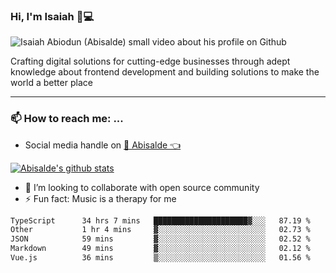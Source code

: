 ### Hi, I'm Isaiah 🌻💻

<img src="https://res.cloudinary.com/abisalde/image/upload/c_scale,h_311,w_816/v1616039512/Abisalde_github.gif" alt="Isaiah Abiodun (Abisalde) small video about his profile on Github">

Crafting digital solutions for cutting-edge businesses through adept knowledge about frontend development and building solutions to make the world a better place
<hr>

### 📫 How to reach me: ...
- Social media handle on <a href="https://twitter.com/abisalde">🔔  Abisalde   👈</a>


[![Abisalde's github stats](https://github-readme-stats.vercel.app/api?username=abisalde)](https://github.com/abisalde/github-readme-stats)

- 👯 I’m looking to collaborate with open source community
- ⚡ Fun fact: Music is a therapy for me


<!--
**abisalde/Abisalde** is a ✨ _special_ ✨ repository because its `README.md` (this file) appears on your GitHub profile.

Here are some ideas to get you started:


- 👯 I’m looking to collaborate with open source community
- 🤔 I’m looking for help with ...
- 💬 Ask me about ...
- 📫 How to reach me: ...
- 😄 Pronouns: ...
- ⚡ Fun fact: ...
-->

<!--START_SECTION:waka-->

```txt
TypeScript      34 hrs 7 mins   █████████████████████▓░░░   87.19 %
Other           1 hr 4 mins     ▓░░░░░░░░░░░░░░░░░░░░░░░░   02.73 %
JSON            59 mins         ▓░░░░░░░░░░░░░░░░░░░░░░░░   02.52 %
Markdown        49 mins         ▓░░░░░░░░░░░░░░░░░░░░░░░░   02.12 %
Vue.js          36 mins         ▒░░░░░░░░░░░░░░░░░░░░░░░░   01.56 %
```

<!--END_SECTION:waka-->

